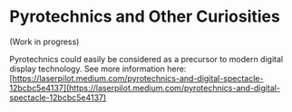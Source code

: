 # Pyrotechnics and Other Curiosities

(Work in progress)

Pyrotechnics could easily be considered as a precursor to modern digital display technology. See more information here: [https://laserpilot.medium.com/pyrotechnics-and-digital-spectacle-12bcbc5e4137](https://laserpilot.medium.com/pyrotechnics-and-digital-spectacle-12bcbc5e4137)

